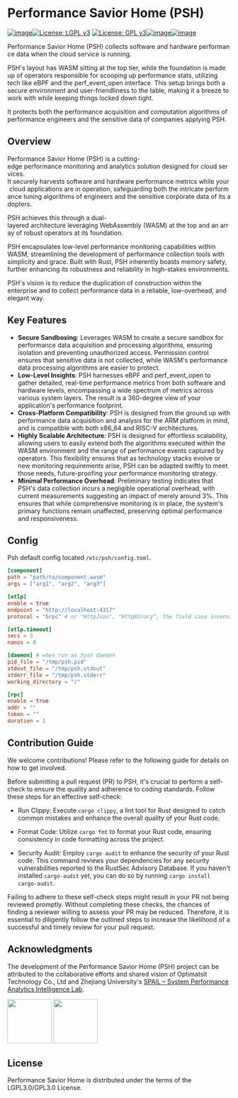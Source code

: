 # Performance Savior Home (PSH)

[![image](https://img.shields.io/github/v/release/OptimatistOpenSource/psh?include_prereleases&color=blue)](https://github.com/OptimatistOpenSource/psh/releases)[![License: LGPL v3](https://img.shields.io/badge/License-LGPL%20v3-blue.svg)](http://www.gnu.org/licenses/lgpl-3.0)
[![License: GPL v3](https://img.shields.io/badge/License-GPLv3-blue.svg)](http://www.gnu.org/licenses/gpl-3.0)[![image](https://img.shields.io/github/stars/OptimatistOpenSource/psh)](https://github.com/OptimatistOpenSource/psh/stargazers)[![image](https://img.shields.io/github/issues/OptimatistOpenSource/psh)](https://github.com/OptimatistOpenSource/psh/issues)

Performance Savior Home (PSH) collects software and hardware performance data when the cloud service is running.

PSH's layout has WASM sitting at the top tier, while the foundation is made up of operators responsible for scooping up performance stats, utilizing tech like eBPF and the perf_event_open interface. This setup brings both a secure environment and user-friendliness to the table, making it a breeze to work with while keeping things locked down tight.

It protects both the performance acquisition and computation algorithms of performance engineers and the sensitive data of companies applying PSH.



## Overview

Performance Savior Home (PSH) is a cutting-edge performance monitoring and analytics solution designed for cloud services.  It securely harvests software and hardware performance metrics while your cloud applications are in operation, safeguarding both the intricate performance tuning algorithms of engineers and the sensitive corporate data of its adopters.

PSH achieves this through a dual-layered architecture leveraging WebAssembly (WASM) at the top and an array of robust operators at its foundation.

PSH encapsulates low-level performance monitoring capabilities within WASM, streamlining the development of performance collection tools with simplicity and grace. Built with Rust, PSH inherently boasts memory safety, further enhancing its robustness and reliability in high-stakes environments.

PSH's vision is to reduce the duplication of construction within the enterprise and to collect performance data in a reliable, low-overhead, and elegant way.

## Key Features

* **Secure Sandboxing**: Leverages WASM to create a secure sandbox for performance data acquisition and processing algorithms, ensuring isolation and preventing unauthorized access. Permission control ensures that sensitive data is not collected, while WASM's performance data processing algorithms are easier to protect.
* **Low-Level Insights**: PSH harnesses eBPF and perf_event_open to gather detailed, real-time performance metrics from both software and hardware levels, encompassing a wide spectrum of metrics across various system layers. The result is a 360-degree view of your application's performance footprint.
* **Cross-Platform Compatibility**: PSH is designed from the ground up with performance data acquisition and analysis for the ARM platform in mind, and is compatible with both x86_64 and RISC-V architectures.
* **Highly Scalable Architecture**: PSH is designed for effortless scalability, allowing users to easily extend both the algorithms executed within the WASM environment and the range of performance events captured by operators. This flexibility ensures that as technology stacks evolve or new monitoring requirements arise, PSH can be adapted swiftly to meet those needs, future-proofing your performance monitoring strategy.
* **Minimal Performance Overhead**: Preliminary testing indicates that PSH's data collection incurs a negligible operational overhead, with current measurements suggesting an impact of merely around 3%. This ensures that while comprehensive monitoring is in place, the system's primary functions remain unaffected, preserving optimal performance and responsiveness.

## Config

Psh default config located `/etc/psh/config.toml`.

```toml
[component]
path = "path/to/component.wasm"
args = ["arg1", "arg2", "arg3"]

[otlp]
enable = true
endpoint = "http://localhost:4317"
protocol = "Grpc" # or "HttpJson", "HttpBinary", the field case insensitive

[otlp.timeout]
secs = 3
nanos = 0

[daemon] # when run as SysV daemon
pid_file = "/tmp/psh.pid"
stdout_file = "/tmp/psh.stdout"
stderr_file = "/tmp/psh.stderr"
working_directory = "/"

[rpc]
enable = true
addr = ""
token = ""
duration = 1
```

## Contribution Guide

We welcome contributions! Please refer to the following guide for details on how to get involved.

Before submitting a pull request (PR) to PSH, it's crucial to perform a self-check to ensure the quality and adherence to coding standards. Follow these steps for an effective self-check:

- Run Clippy:
Execute `cargo clippy`, a lint tool for Rust designed to catch common mistakes and enhance the overall quality of your Rust code.

- Format Code:
Utilize `cargo fmt` to format your Rust code, ensuring consistency in code formatting across the project.

- Security Audit:
Employ `cargo audit` to enhance the security of your Rust code. This command reviews your dependencies for any security vulnerabilities reported to the RustSec Advisory Database. If you haven't installed `cargo-audit` yet, you can do so by running `cargo install cargo-audit`.

Failing to adhere to these self-check steps might result in your PR not being reviewed promptly. Without completing these checks, the chances of finding a reviewer willing to assess your PR may be reduced. Therefore, it is essential to diligently follow the outlined steps to increase the likelihood of a successful and timely review for your pull request.

## Acknowledgments

The development of the Performance Savior Home (PSH) project can be attributed to the collaborative efforts and shared vision of Optimatsit Technology Co., Ltd and Zhejiang University's [SPAIL – System Performance Analytics Intelligence Lab](https://github.com/ZJU-SPAIL).

<p float="left">
  <img src="https://alidocs.oss-cn-zhangjiakou.aliyuncs.com/res/AJdl643eJ4d9qke1/img/15b0f764-17be-42ff-bd26-3b647e89679a.png" width="100" />
  <img src="https://avatars.githubusercontent.com/u/165106263" width="100" />
</p>

## License

Performance Savior Home is distributed under the terms of the LGPL3.0/GPL3.0 License.
